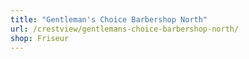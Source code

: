 ```yaml
---
title: "Gentleman's Choice Barbershop North"
url: /crestview/gentlemans-choice-barbershop-north/
shop: Friseur
---
```

